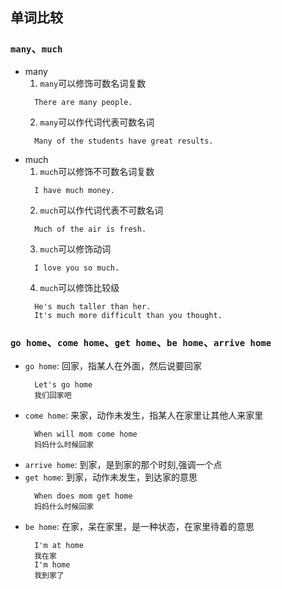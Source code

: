 
##  单词比较
### `many`、`much`
  - many
    1. `many`可以修饰可数名词复数
      ``` 
        There are many people.
      ```
    2. `many`可以作代词代表可数名词
      ```
        Many of the students have great results.
      ```
  - much
    1. `much`可以修饰不可数名词复数
      ```
        I have much money.
      ```
    2. `much`可以作代词代表不可数名词
      ```
        Much of the air is fresh.
      ```
    3. `much`可以修饰动词
      ```
        I love you so much.
      ```
    4. `much`可以修饰比较级
      ```
        He's much taller than her.
        It's much more difficult than you thought.
      ```

### `go home`、`come home`、`get home`、`be home`、`arrive home`
  - `go home`: 回家，指某人在外面，然后说要回家
    ```
      Let's go home
      我们回家吧
    ```
  - `come home`: 来家，动作未发生，指某人在家里让其他人来家里
    ```
      When will mom come home
      妈妈什么时候回家
    ```
  - `arrive home`: 到家，是到家的那个时刻,强调一个点
  - `get home`: 到家，动作未发生，到达家的意思
    ```
      When does mom get home
      妈妈什么时候回家
    ```
  - `be home`: 在家，呆在家里，是一种状态，在家里待着的意思
    ```
      I'm at home
      我在家
      I'm home
      我到家了
    ```

### 

## 